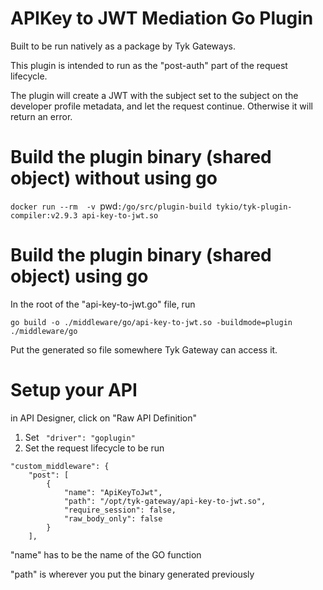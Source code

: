 # APIKey to JWT Mediation Go Plugin

Built to be run natively as a package by Tyk Gateways.

This plugin is intended to run as the "post-auth" part of the request lifecycle.

The plugin will create a JWT with the subject set to the subject on the developer profile metadata, and let the request continue. Otherwise it will return an error.

# Build the plugin binary (shared object) without using go
`docker run --rm  -v `pwd`:/go/src/plugin-build tykio/tyk-plugin-compiler:v2.9.3 api-key-to-jwt.so`


# Build the plugin binary (shared object) using go
In the root of the "api-key-to-jwt.go" file, run

`go build -o ./middleware/go/api-key-to-jwt.so -buildmode=plugin ./middleware/go`


Put the generated so file somewhere Tyk Gateway can access it.

# Setup your API
in API Designer, click on "Raw API Definition"
1. Set ` "driver": "goplugin"`
2. Set the request lifecycle to be run
```
"custom_middleware": {
	"post": [
		{
			"name": "ApiKeyToJwt",
			"path": "/opt/tyk-gateway/api-key-to-jwt.so",
			"require_session": false,
			"raw_body_only": false
		}
	],
```
"name" has to be the name of the GO function

"path" is wherever you put the binary generated previously
